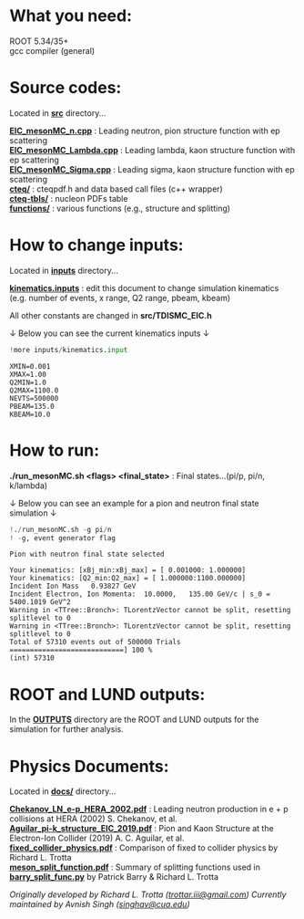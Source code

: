 What you need:
====================================
ROOT 5.34/35+ <br>
gcc compiler (general)


Source codes:
====================================
Located in **[src](src)** directory...

**[EIC_mesonMC_n.cpp](src/EIC_mesonMC_n.cpp)**        :  Leading neutron, pion structure function with ep scattering <br>
**[EIC_mesonMC_Lambda.cpp](src/EIC_mesonMC_Lambda.cpp)**        :  Leading lambda, kaon structure function with ep scattering <br>
**[EIC_mesonMC_Sigma.cpp](src/EIC_mesonMC_Sigma.cpp)**        :  Leading sigma, kaon structure function with ep scattering <br>
**[cteq/](src/cteq/)**                  :  cteqpdf.h and data based call files (c++ wrapper) <br>
**[cteq-tbls/](src/cteq-tbls/)**             :  nucleon PDFs table <br>
**[functions/](src/functions/)**   :  various functions (e.g., structure and splitting)


How to change inputs:
====================================
Located in **[inputs](inputs)** directory...

**[kinematics.inputs](inputs/kinematics.inputs)** : edit this document to change simulation kinematics (e.g. number of events, x range, Q2 range, pbeam, kbeam)

All other constants are changed in **src/TDISMC_EIC.h**

&#8595; Below you can see the current kinematics inputs &#8595;


```python
!more inputs/kinematics.input
```

    XMIN=0.001
    XMAX=1.00
    Q2MIN=1.0
    Q2MAX=1100.0
    NEVTS=500000
    PBEAM=135.0
    KBEAM=10.0


How to run:
====================================
**./run_mesonMC.sh <flags\> <final_state\>** : Final states...(pi/p, pi/n, k/lambda)

&#8595; Below you can see an example for a pion and neutron final state simulation &#8595;


```python
!./run_mesonMC.sh -g pi/n
! -g, event generator flag
```

    
    Pion with neutron final state selected
    
    Your kinematics: [xBj_min:xBj_max] = [ 0.001000: 1.000000] 
    Your kinematics: [Q2_min:Q2_max] = [ 1.000000:1100.000000] 
    Incident Ion Mass   0.93827 GeV 
    Incident Electron, Ion Momenta:  10.0000,   135.00 GeV/c | s_0 =  5400.1019 GeV^2 
    Warning in <TTree::Bronch>: TLorentzVector cannot be split, resetting splitlevel to 0
    Warning in <TTree::Bronch>: TLorentzVector cannot be split, resetting splitlevel to 0
    Total of 57310 events out of 500000 Trials ============================] 100 %
    (int) 57310


ROOT and LUND outputs:
====================================
In the **[OUTPUTS](OUTPUTS)** directory are the ROOT and LUND outputs for the simulation for further analysis.

Physics Documents:
====================================
Located in **[docs/](docs)** directory...

**[Chekanov_LN_e-p_HERA_2002.pdf](docs/Chekanov_LN_e-p_HERA_2002.pdf)** : Leading neutron production in e + p collisions at HERA (2002) S. Chekanov, et al. <br>
**[Aguilar_pi-k_structure_EIC_2019.pdf](docs/Aguilar_pi-k_structure_EIC_2019.pdf)** : Pion and Kaon Structure at the Electron-Ion Collider (2019) A. C. Aguilar, et al.  <br>
**[fixed_collider_physics.pdf](docs/fixed_collider_physics.pdf)** : Comparison of fixed to collider physics by Richard L. Trotta  <br>
**[meson_split_function.pdf](meson_split_function.pdf)** : Summary of splitting functions used in **[barry_split_func.py](src/functions/split_functions/barry_split_func.py)** by Patrick Barry & Richard L. Trotta  <br>
	
	
*Originally developed by Richard L. Trotta (trottar.iii@gmail.com)*
*Currently maintained by Avnish Singh (singhav@cua.edu)*
